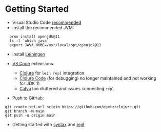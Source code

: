 

# Getting Started

- Visual Studio Code [recommended][blog]
- Install the recommended JVM:
```
  brew install openjdk@11
  ls -l `which java`
  export JAVA_HOME=/usr/local/opt/openjdk@11
```

- Install [Leiningen]
- [VS Code] extensions:
  - [Clojure][lisin] for `lein repl` integration
  - [Clojure Code][norton] (for debugging) no longer maintained and not working for JDK 11
  - [Calva] too cluttered and issues connecting `repl`

- Push to GitHub:
```
git remote set-url origin https://github.com/dpetz/clojure.git
git branch -M main
git push -u origin main
```

- Getting started with [syntax] and [repl] 

[Calva]: https://marketplace.visualstudio.com/items?itemName=betterthantomorrow.calva
[norton]: https://marketplace.visualstudio.com/items?itemName=jamesnorton.continuum
[lisin]: https://marketplace.visualstudio.com/items?itemName=avli.clojure
[Clojure]: https://clojure.org/
[syntax]: https://clojure.org/guides/learn/syntax
[repl]: https://clojure.org/guides/repl/basic_usage
[VS Code]: https://code.visualstudio.com/
[blog]: https://spin.atomicobject.com/2017/06/22/clojure-development-with-visual-studio-code/
[Leiningen]: https://leiningen.org/#install
[extension]: https://marketplace.visualstudio.com/items?itemName=avli.clojure